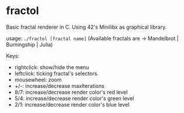 # fractol
Basic fractal renderer in C. Using 42's Minilibx as graphical library.

usage:
`./fractol [fractal name]`
(Available fractals are -> Mandelbrot | Burningship | Julia)

Keys:
 * rightclick: show/hide the menu
 * leftclick: ticking fractal's selectors.
 * mousewheel: zoom
 * +/-: increase/decrease maxIterations
 * 8/7: increase/decrease render color's red level
 * 5/4: increase/decrease render color's green level
 * 2/1: increase/decrease render color's blue level
